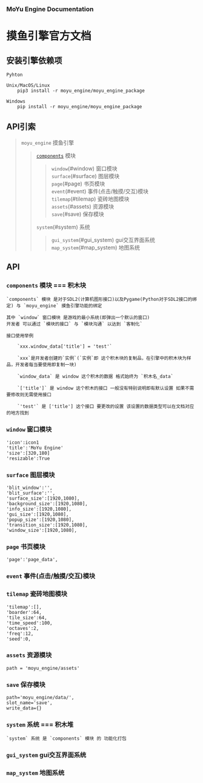 
### MoYu Engine Documentation
# 摸鱼引擎官方文档

## 安装引擎依赖项

    Pyhton

    Unix/MacOS/Linux
        pip3 install -r moyu_engine/moyu_engine_package

    Windows
        pip install -r moyu_engine/moyu_engine_package


## API引索

> `moyu_engine` 摸鱼引擎<br/>
>
>> [`components`](#components) 模块<br/>
>>
>>> `window`(#window) 窗口模块<br/>
>>> `surface`(#surface) 图层模块<br/>
>>> `page`(#page) 书页模块<br/>
>>> `event`(#event) 事件(点击/触摸/交互)模块<br/>
>>> `tilemap`(#tilemap) 瓷砖地图模块<br/>
>>> `assets`(#assets) 资源模块<br/>
>>> `save`(#save) 保存模块<br/>
>>
>> `system`(#system) 系统<br/>
>>
>>> `gui_system`(#gui_system) gui交互界面系统<br/>
>>> `map_system`(#map_system) 地图系统<br/>
>>

## API

### <span id = 'components'>`components`</span> 模块 === 积木块

    `components` 模块 是对于SDL2(计算机图形接口)以及Pygame(Python对于SDL2接口的绑定) 与 `moyu_engine` 摸鱼引擎功能的绑定

    其中 `window` 窗口模块 是游戏的最小系统(即弹出一个默认的窗口)
    开发者 可以通过 `模块的接口` 与 `模块沟通` 以达到 `客制化`

    接口使用举例

        `xxx.window_data['title'] = 'test'`

        `xxx`是开发者创建的`实例`(`实例`即 这个积木块的复制品，在引擎中的积木块为样品，开发者每当要使用即复制一块)

        `window_data` 是 window 这个积木的数据 格式始终为 `积木名_data`

        `['title']` 是 window 这个积木的接口 一般没有特别说明即有默认设置 如果不需要修改则无需使用接口

        `'test'` 是 ['title'] 这个接口 要更改的设置 该设置的数据类型可以在文档对应的地方找到
        

### <span id = 'window'>`window`</span> 窗口模块

    'icon':icon1
    'title':'MoYu Engine'
    'size':[320,180]
    'resizable':True

### <span id = 'surface'>`surface`</span> 图层模块

    'blit_window':'',
    'blit_surface':'',
    'surface_size':[1920,1080],
    'background_size':[1920,1080],
    'info_size':[1920,1080],
    'gui_size':[1920,1080],
    'popup_size':[1920,1080],
    'transition_size':[1920,1080],
    'window_size':[1920,1080],

### <span id = 'page'>`page`</span> 书页模块

    'page':'page_data',

### <span id = 'event'>`event`</span> 事件(点击/触摸/交互)模块

### <span id = 'tilemap'>`tilemap`</span> 瓷砖地图模块

    'tilemap':[],
    'boarder':64,
    'tile_size':64,
    'time_speed':100,
    'octaves':2,
    'freq':12,
    'seed':0,

### <span id = 'assets'>`assets`</span> 资源模块

    path = 'moyu_engine/assets'

### <span id = 'save'>`save`</span> 保存模块

    path='moyu_engine/data/',
    slot_name='save',
    write_data={}

### <span id = 'system'>`system`</span> 系统 === 积木堆

    `system` 系统 是 `components` 模块 的 功能化打包

### <span id = 'gui_system'>`gui_system`</span> gui交互界面系统

### <span id = 'map_system'>`map_system`</span> 地图系统
